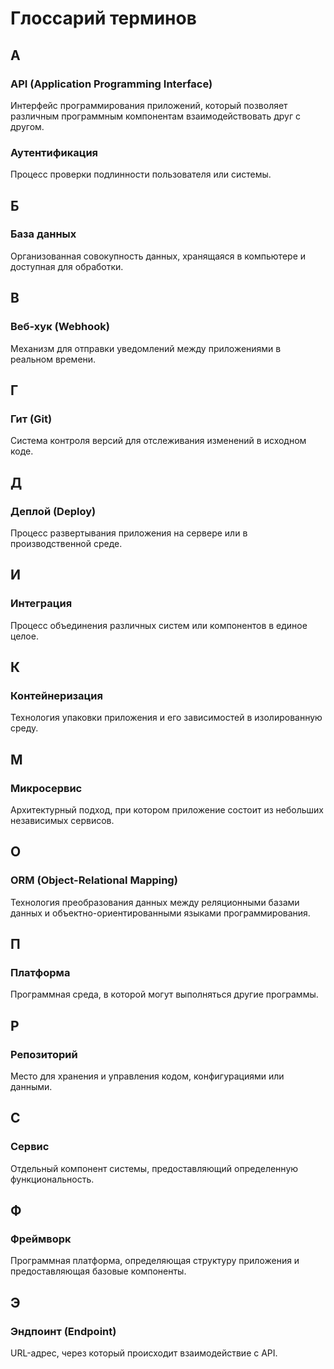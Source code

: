 # Глоссарий терминов

<!-- Термины в алфавитном порядке -->

## А

### API (Application Programming Interface)
Интерфейс программирования приложений, который позволяет различным программным компонентам взаимодействовать друг с другом.

### Аутентификация
Процесс проверки подлинности пользователя или системы.

## Б

### База данных
Организованная совокупность данных, хранящаяся в компьютере и доступная для обработки.

## В

### Веб-хук (Webhook)
Механизм для отправки уведомлений между приложениями в реальном времени.

## Г

### Гит (Git)
Система контроля версий для отслеживания изменений в исходном коде.

## Д

### Деплой (Deploy)
Процесс развертывания приложения на сервере или в производственной среде.

## И

### Интеграция
Процесс объединения различных систем или компонентов в единое целое.

## К

### Контейнеризация
Технология упаковки приложения и его зависимостей в изолированную среду.

## М

### Микросервис
Архитектурный подход, при котором приложение состоит из небольших независимых сервисов.

## О

### ORM (Object-Relational Mapping)
Технология преобразования данных между реляционными базами данных и объектно-ориентированными языками программирования.

## П

### Платформа
Программная среда, в которой могут выполняться другие программы.

## Р

### Репозиторий
Место для хранения и управления кодом, конфигурациями или данными.

## С

### Сервис
Отдельный компонент системы, предоставляющий определенную функциональность.

## Ф

### Фреймворк
Программная платформа, определяющая структуру приложения и предоставляющая базовые компоненты.

## Э

### Эндпоинт (Endpoint)
URL-адрес, через который происходит взаимодействие с API.
